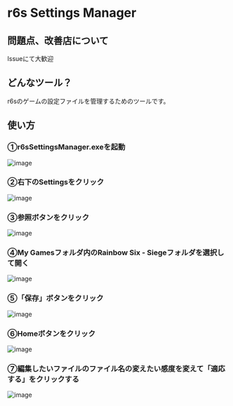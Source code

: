 # r6s Settings Manager

## 問題点、改善店について
Issueにて大歓迎

## どんなツール？
r6sのゲームの設定ファイルを管理するためのツールです。

## 使い方

### ①r6sSettingsManager.exeを起動
![image](https://github.com/Himabitoo/r6sSettingsManager/assets/94416199/e36f3284-e3a4-437f-9d0e-46d731891e06)

### ②右下のSettingsをクリック
![image](https://github.com/Himabitoo/r6sSettingsManager/assets/94416199/beeafab1-483f-4f4c-acad-4be0bb59c8be)
### ③参照ボタンをクリック
![image](https://github.com/Himabitoo/r6sSettingsManager/assets/94416199/bf945451-efb9-410b-a491-064d5819f29d)

### ④My Gamesフォルダ内のRainbow Six - Siegeフォルダを選択して開く
![image](https://github.com/Himabitoo/r6sSettingsManager/assets/94416199/e5ee5610-3cfb-40a4-afa3-0091b9f26bd8)

### ⑤「保存」ボタンをクリック
![image](https://github.com/Himabitoo/r6sSettingsManager/assets/94416199/2847ab3b-7941-4581-bd69-eb1fde71995d)

### ⑥Homeボタンをクリック
![image](https://github.com/Himabitoo/r6sSettingsManager/assets/94416199/2936f70b-bc74-4e89-b07b-c4d564d82c39)


### ⑦編集したいファイルのファイル名の変えたい感度を変えて「適応する」をクリックする
![image](https://github.com/Himabitoo/r6sSettingsManager/assets/94416199/ff025051-bd12-4db3-a6f1-4b519a5f027c)

